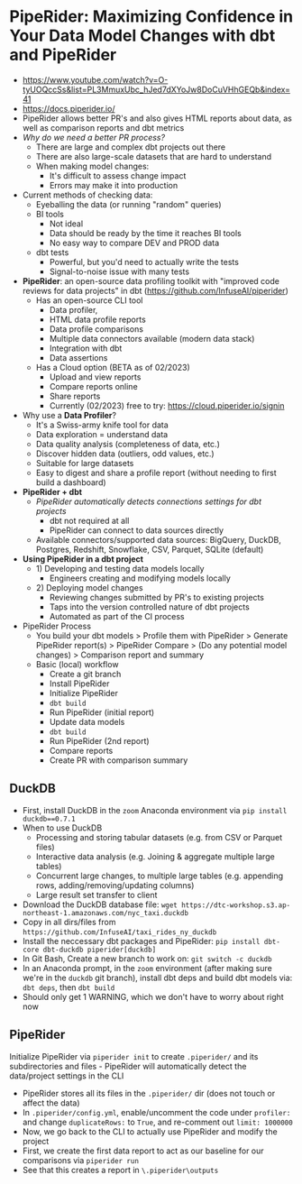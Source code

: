 # PipeRider: Maximizing Confidence in Your Data Model Changes with dbt and PipeRider
- https://www.youtube.com/watch?v=O-tyUOQccSs&list=PL3MmuxUbc_hJed7dXYoJw8DoCuVHhGEQb&index=41
- https://docs.piperider.io/
- PipeRider allows better PR's and also gives HTML reports about data, as well as comparison reports and dbt metrics
- *Why do we need a better PR process?*
    - There are large and complex dbt projects out there
    - There are also large-scale datasets that are hard to understand
    - When making model changes:
        - It's difficult to assess change impact
        - Errors may make it into production
- Current methods of checking data:
    - Eyeballing the data (or running "random" queries)
    - BI tools 
        - Not ideal
        - Data should be ready by the time it reaches BI tools
        - No easy way to compare DEV and PROD data
    - dbt tests
        - Powerful, but you'd need to actually write the tests
        - Signal-to-noise issue with many tests
- **PipeRider**: an open-source data profiling toolkit with "improved code reviews for data projects" in dbt (https://github.com/InfuseAI/piperider)
    - Has an open-source CLI tool
        - Data profiler,
        - HTML data profile reports
        - Data profile comparisons
        - Multiple data connectors available (modern data stack)
        - Integration with dbt
        - Data assertions
    - Has a Cloud option (BETA as of 02/2023)
        - Upload and view reports
        - Compare reports online
        - Share reports
        - Currently (02/2023) free to try: https://cloud.piperider.io/signin
- Why use a **Data Profiler**?
    - It's a Swiss-army knife tool for data
    - Data exploration = understand data
    - Data quality analysis (completeness of data, etc.)
    - Discover hidden data (outliers, odd values, etc.)
    - Suitable for large datasets
    - Easy to digest and share a profile report (without needing to first build a dashboard)
- **PipeRider + dbt**
    - *PipeRider automatically detects connections settings for dbt projects*
        - dbt not required at all
        - PipeRider can connect to data sources directly
    - Available connectors/supported data sources: BigQuery, DuckDB, Postgres, Redshift, Snowflake, CSV, Parquet, SQLite (default)
- **Using PipeRider in a dbt project**
    - 1\) Developing and testing data models locally
        - Engineers creating and modifying models locally
    - 2\) Deploying model changes
        - Reviewing changes submitted by PR's to existing projects
        - Taps into the version controlled nature of dbt projects
        - Automated as part of the CI process
- PipeRider Process
    - You build your dbt models > Profile them with PipeRider > Generate PipeRider report(s) > PipeRider Compare > (Do any potential model changes) > Comparison report and summary
    - Basic (local) workflow
        - Create a git branch
        - Install PipeRider
        - Initialize PipeRider
        - `dbt build`
        - Run PipeRider (initial report)
        - Update data models
        - `dbt build`
        - Run PipeRider (2nd report)
        - Compare reports
        - Create PR with comparison summary

## DuckDB
- First, install DuckDB in the `zoom` Anaconda environment via `pip install duckdb==0.7.1`
- When to use DuckDB
    - Processing and storing tabular datasets (e.g. from CSV or Parquet files)
    - Interactive data analysis (e.g. Joining & aggregate multiple large tables)
    - Concurrent large changes, to multiple large tables (e.g. appending rows, adding/removing/updating columns)
    - Large result set transfer to client
- Download the DuckDB database file: `wget https://dtc-workshop.s3.ap-northeast-1.amazonaws.com/nyc_taxi.duckdb`
- Copy in all dirs/files from `https://github.com/InfuseAI/taxi_rides_ny_duckdb`
- Install the neccessary dbt packages and PipeRider: `pip install dbt-core dbt-duckdb piperider[duckdb]`
- In Git Bash, Create a new branch to work on: `git switch -c duckdb`
- In an Anaconda prompt, in the `zoom` environment (after making sure we're in the `duckdb` git branch), install dbt deps and build dbt models via: `dbt deps`, then `dbt build`
- Should only get 1 WARNING, which we don't have to worry about right now

## PipeRider
Initialize PipeRider via `piperider init` to create `.piperider/` and its subdirectories and files
    - PipeRider will automatically detect the data/project settings in the CLI
- PipeRider stores all its files in the `.piperider/` dir (does not touch or affect the data)
- In `.piperider/config.yml`, enable/uncomment the code under `profiler:` and change `duplicateRows:` to `True`, and re-comment out `limit: 1000000`
- Now, we go back to the CLI to actually use PipeRider and modify the project
- First, we create the first data report to act as our baseline for our comparisons via `piperider run`
- See that this creates a report in `\.piperider\outputs`